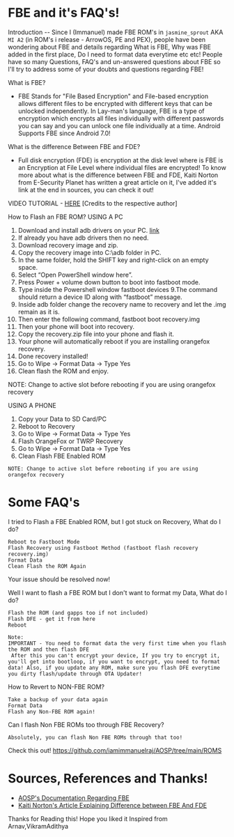 # FBE and it's FAQ's!

Introduction 
-- Since I (Immanuel) made FBE ROM's in `jasmine_sprout` AKA `MI A2` (in ROM's i release - ArrowOS, PE and PEX), people have been wondering about FBE and details regarding What is FBE, Why was FBE added in the first place, Do I need to format data everytime etc etc! People have so many Questions, FAQ's and un-answered questions about FBE so I'll try to address some of your doubts and questions regarding FBE!

What is FBE? 
- FBE Stands for "File Based Encryption" and File-based encryption allows different files to be encrypted with different keys that can be unlocked independently. In Lay-man's language, FBE is a type of encryption which encrypts all files individually with different passwords you can say and you can unlock one file individually at a time. Android Supports FBE since Android 7.0! 

What is the difference Between FBE and FDE? 
- Full disk encryption (FDE) is encryption at the disk level where is FBE is an Encryption at File Level where individual files are encrypted! To know more about what is the difference between FBE and FDE, Kaiti Norton from E-Security Planet has written a great article on it, I've added it's link at the end in sources, you can check it out! 

VIDEO TUTORIAL - [HERE](https://m.youtube.com/playlist?list=PLQcIdsw6jRy3LQQiZggNOzu4gWpI8UFt1) [Credits to the respective author]

How to Flash an FBE ROM?
USING A PC
 1. Download and install adb drivers on your PC. [link](https://forum.xda-developers.com/t/official-tool-windows-adb-fastboot-and-drivers-15-seconds-adb-installer-v1-4-3.2588979/)
2. If already you have adb drivers then no need.
3. Download recovery image and zip.
4. Copy the recovery image into C:\adb folder in PC.
5. In the same folder, hold the SHIFT key and right-click on an empty space.
6. Select “Open PowerShell window here”.
7. Press Power + volume down button to boot into fastboot mode.
8. Type inside the Powershell window
fastboot devices
9.The command should return a device ID along with “fastboot” message.
10. Inside adb folder change the recovery name to recovery and let the .img remain as it is.
11. Then enter the following command, fastboot boot recovery.img
12. Then your phone will boot into recovery.
13. Copy the recovery.zip file into your phone and flash it.
14. Your phone will automatically reboot if you are installing orangefox recovery.
15. Done recovery installed!
16. Go to Wipe -> Format Data -> Type Yes
17. Clean flash the ROM and enjoy.

NOTE: Change to active slot before rebooting if you are using orangefox recovery 

USING A PHONE
1. Copy your Data to SD Card/PC 
2. Reboot to Recovery
3. Go to Wipe -> Format Data -> Type Yes
4. Flash OrangeFox or TWRP Recovery
5. Go to Wipe -> Format Data -> Type Yes
6. Clean Flash FBE Enabled ROM

`NOTE: Change to active slot before rebooting if you are using orangefox recovery`

# Some FAQ's
I tried to Flash a FBE Enabled ROM, but I got stuck on Recovery, What do I do? 

```
Reboot to Fastboot Mode
Flash Recovery using Fastboot Method (fastboot flash recovery recovery.img)
Format Data 
Clean Flash the ROM Again
```
Your issue should be resolved now!

Well I want to flash a FBE ROM but I don't want to format my Data, What do I do?
```
Flash the ROM (and gapps too if not included)
Flash DFE - get it from here 
Reboot
```
```
Note:
IMPORTANT - You need to format data the very first time when you flash the ROM and then flash DFE
 After this you can't encrypt your device, If you try to encrypt it, you'll get into bootloop, if you want to encrypt, you need to format data! Also, if you update any ROM, make sure you flash DFE everytime you dirty flash/update through OTA Updater! 
```

How to Revert to NON-FBE ROM?
```
Take a backup of your data again
Format Data 
Flash any Non-FBE ROM again! 
```

Can I flash Non FBE ROMs too through FBE Recovery? 
```
Absolutely, you can flash Non FBE ROMs through that too! 
```

Check this out!
https://github.com/iamimmanuelraj/AOSP/tree/main/ROMS

# Sources, References and Thanks!  
- [AOSP's Documentation Regarding FBE](https://source.android.com/security/encryption/file-based)
- [Kaiti Norton's Article Explaining Difference between FBE And FDE](https://www.esecurityplanet.com/threats/disk-vs-file-encryption-which-is-best-for-you/)

Thanks for Reading this! Hope you liked it
Inspired from Arnav,VikramAdithya
